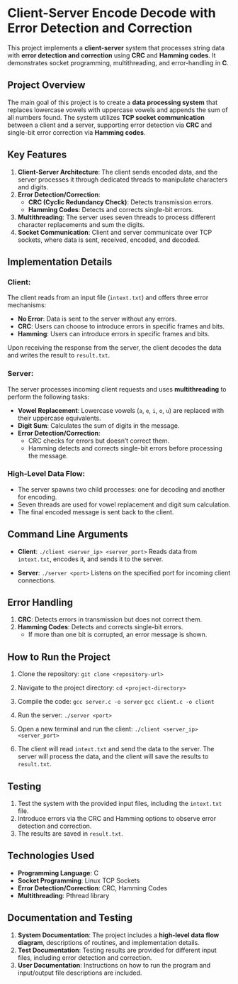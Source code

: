 # **Client-Server Encode Decode with Error Detection and Correction**

This project implements a **client-server** system that processes string data with **error detection and correction** using **CRC** and **Hamming codes**. It demonstrates socket programming, multithreading, and error-handling in **C**.

## **Project Overview**

The main goal of this project is to create a **data processing system** that replaces lowercase vowels with uppercase vowels and appends the sum of all numbers found. The system utilizes **TCP socket communication** between a client and a server, supporting error detection via **CRC** and single-bit error correction via **Hamming codes**.

## **Key Features**

1. **Client-Server Architecture**: The client sends encoded data, and the server processes it through dedicated threads to manipulate characters and digits.
2. **Error Detection/Correction**: 
   - **CRC (Cyclic Redundancy Check)**: Detects transmission errors.
   - **Hamming Codes**: Detects and corrects single-bit errors.
3. **Multithreading**: The server uses seven threads to process different character replacements and sum the digits.
4. **Socket Communication**: Client and server communicate over TCP sockets, where data is sent, received, encoded, and decoded.

## **Implementation Details**

### **Client**:
The client reads from an input file (`intext.txt`) and offers three error mechanisms:
- **No Error**: Data is sent to the server without any errors.
- **CRC**: Users can choose to introduce errors in specific frames and bits.
- **Hamming**: Users can introduce errors in specific frames and bits. 

Upon receiving the response from the server, the client decodes the data and writes the result to `result.txt`.

### **Server**:
The server processes incoming client requests and uses **multithreading** to perform the following tasks:
- **Vowel Replacement**: Lowercase vowels (`a`, `e`, `i`, `o`, `u`) are replaced with their uppercase equivalents.
- **Digit Sum**: Calculates the sum of digits in the message.
- **Error Detection/Correction**:
  - CRC checks for errors but doesn’t correct them.
  - Hamming detects and corrects single-bit errors before processing the message.

### **High-Level Data Flow**:
- The server spawns two child processes: one for decoding and another for encoding.
- Seven threads are used for vowel replacement and digit sum calculation.
- The final encoded message is sent back to the client.

## **Command Line Arguments**

- **Client**: 
   `./client <server_ip> <server_port>`
   Reads data from `intext.txt`, encodes it, and sends it to the server.
   
- **Server**: 
   `./server <port>`
   Listens on the specified port for incoming client connections.

## **Error Handling**

1. **CRC**: Detects errors in transmission but does not correct them.
2. **Hamming Codes**: Detects and corrects single-bit errors.
   - If more than one bit is corrupted, an error message is shown.

## **How to Run the Project**

1. Clone the repository:
   `git clone <repository-url>`

2. Navigate to the project directory:
   `cd <project-directory>`

3. Compile the code:
   `gcc server.c -o server`
   `gcc client.c -o client`

4. Run the server:
   `./server <port>`

5. Open a new terminal and run the client:
   `./client <server_ip> <server_port>`

6. The client will read `intext.txt` and send the data to the server. The server will process the data, and the client will save the results to `result.txt`.

## **Testing**

1. Test the system with the provided input files, including the `intext.txt` file.
2. Introduce errors via the CRC and Hamming options to observe error detection and correction.
3. The results are saved in `result.txt`.

## **Technologies Used**

- **Programming Language**: C
- **Socket Programming**: Linux TCP Sockets
- **Error Detection/Correction**: CRC, Hamming Codes
- **Multithreading**: Pthread library

## **Documentation and Testing**

1. **System Documentation**: The project includes a **high-level data flow diagram**, descriptions of routines, and implementation details.
2. **Test Documentation**: Testing results are provided for different input files, including error detection and correction.
3. **User Documentation**: Instructions on how to run the program and input/output file descriptions are included.

